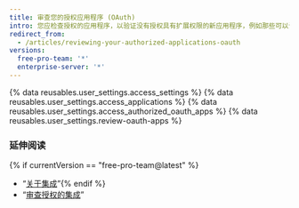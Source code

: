 ```yaml
---
title: 审查您的授权应用程序 (OAuth)
intro: 您应检查授权的应用程序，以验证没有授权具有扩展权限的新应用程序，例如那些可以访问您的私有仓库的应用程序。
redirect_from:
  - /articles/reviewing-your-authorized-applications-oauth
versions:
  free-pro-team: '*'
  enterprise-server: '*'
---
```


{% data reusables.user_settings.access_settings %}
{% data reusables.user_settings.access_applications %}
{% data reusables.user_settings.access_authorized_oauth_apps %}
{% data reusables.user_settings.review-oauth-apps %}

### 延伸阅读
{% if currentVersion == "free-pro-team@latest" %}
- “[关于集成](/articles/about-integrations)”{% endif %}
- “[审查授权的集成](/articles/reviewing-your-authorized-integrations)”
